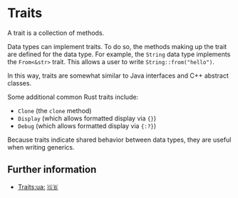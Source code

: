# Traits

A trait is a collection of methods.

Data types can implement traits. To do so, the methods making up the trait are defined for the data type. For example, the `String` data type implements the `From<&str>` trait. This allows a user to write `String::from("hello")`.

In this way, traits are somewhat similar to Java interfaces and C++ abstract classes.

Some additional common Rust traits include:
- `Clone` (the `clone` method)
- `Display` (which allows formatted display via `{}`)
- `Debug` (which allows formatted display via `{:?}`)

Because traits indicate shared behavior between data types, they are useful when writing generics.


## Further information

- [Traits](https://doc.rust-lang.org/book/ch10-02-traits.html)[:ua:](https://rustlangua.github.io/rustbookua.github.io/ch10-02-traits.html) [:uk:](https://doc.rust-lang.org/stable/book/ch10-02-traits.html)
